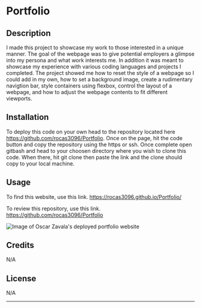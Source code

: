 # Portfolio

## Description

I made this project to showcase my work to those interested in a unique manner. The goal of the webpage was to give potential employers a glimpse into my persona and what work interests me. In addition it was meant to showcase my experience with various coding languages and projects I completed. The project showed me how to reset the style of a webpage so I could add in my own, how to set a background image, create a rudimentary navigtion bar, style containers using flexbox, control the layout of a webpage, and how to adjust the webpage contents to fit different viewports.

## Installation

To deploy this code on your own head to the repository located here https://github.com/rocas3096/Portfolio. Once on the page, hit the code button and copy the repository using the https or ssh. Once complete open gitbash and head to your choosen directory where you wish to clone this code. When there, hit git clone then paste the link and the clone should copy to your local machine.

## Usage

To find this website, use this link. https://rocas3096.github.io/Portfolio/

To review this repository, use this link. https://github.com/rocas3096/Portfolio

![Image of Oscar Zavala's deployed portfolio website](assets/images/Oscar-Zavala-(1).png)

## Credits

N/A

## License

N/A

---
